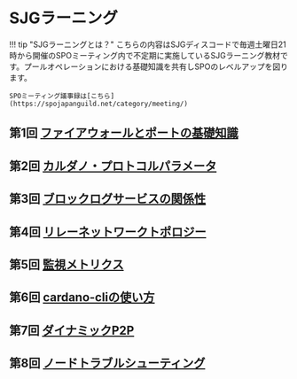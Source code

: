 # **SJGラーニング**

!!! tip "SJGラーニングとは？"
    こちらの内容はSJGディスコードで毎週土曜日21時から開催のSPOミーティング内で不定期に実施しているSJGラーニング教材です。プールオペレーションにおける基礎知識を共有しSPOのレベルアップを図ります。

    SPOミーティング議事録は[こちら](https://spojapanguild.net/category/meeting/)

## 第1回 [ファイアウォールとポートの基礎知識](https://drive.google.com/file/d/1rFWFgo-zX0dCPdfqz_FwN5nbqL9R5__i/view?usp=share_link)


## 第2回 [カルダノ・プロトコルパラメータ](https://drive.google.com/file/d/1jUEw4EiAGRZyYnJdz3N0o1F2tdlmeCz8/view?usp=share_link)


## 第3回 [ブロックログサービスの関係性](https://drive.google.com/file/d/1zoPuAIds_BeU1FZkyceoTuBrbd4C468D/view?usp=share_link)


## 第4回 [リレーネットワークトポロジー](https://drive.google.com/file/d/1i_7Wk4rt2PxcGdbutbxxXzYjFC2yqRbD/view?usp=share_link)


## 第5回 [監視メトリクス](https://drive.google.com/file/d/1zw_ct5FLYW9U4EojYhVF-vbecZdAC6Km/view?usp=share_link)


## 第6回 [cardano-cliの使い方](https://drive.google.com/file/d/1OgAuAmD-aHhzzAk0ek4aC4v1GFH2e_Ei/view?usp=share_link)


## 第7回 [ダイナミックP2P](https://drive.google.com/file/d/1xpZs8d9f04WE3Ga5E116LO47uwKSQW-k/view?usp=share_link)


## 第8回 [ノードトラブルシューティング](https://drive.google.com/file/d/1Gsv1wWD0THsUV6DKy4NjXF0I3c0SF3B5/view?usp=sharing)